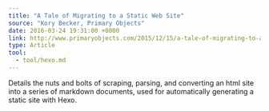 ```yaml
---
title: "A Tale of Migrating to a Static Web Site"
source: "Kory Becker, Primary Objects"
date: 2016-03-24 19:31:00 +0000
link: http://www.primaryobjects.com/2015/12/15/a-tale-of-migrating-to-a-static-web-site/
type: Article
tool:
  - tool/hexo.md
---
```

Details the nuts and bolts of scraping, parsing, and converting an html site into a series of markdown documents, used for automatically generating a static site with Hexo.
